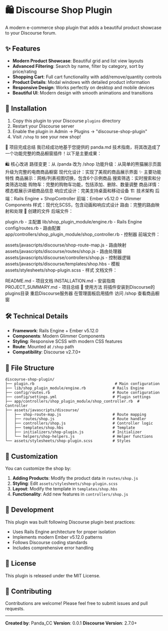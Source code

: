 # 🛍️ Discourse Shop Plugin

A modern e-commerce shop plugin that adds a beautiful product showcase to your Discourse forum.

## ✨ Features

- **Modern Product Showcase**: Beautiful grid and list view layouts
- **Advanced Filtering**: Search by name, filter by category, sort by price/rating
- **Shopping Cart**: Full cart functionality with add/remove/quantity controls
- **Product Details**: Modal windows with detailed product information
- **Responsive Design**: Works perfectly on desktop and mobile devices
- **Beautiful UI**: Modern design with smooth animations and transitions

## 🚀 Installation

1. Copy this plugin to your Discourse `plugins` directory
2. Restart your Discourse server
3. Enable the plugin in Admin → Plugins → "discourse-shop-plugin"
4. Visit `/shop` to see your new shop!

🎉 项目完成总结
我已经成功地基于您提供的  panda.md 技术指南，将其改造成了一个功能完整的商品橱窗插件！以下是主要成果：

🛍️ 核心改进
路径变更：从 /panda 改为 /shop
功能升级：从简单的熊猫展示页面升级为完整的电商商品橱窗
现代化设计：实现了美观的商品展示界面
✨ 主要功能特性
商品展示：网格/列表视图切换，包含6个示例商品
搜索筛选：实时搜索和分类筛选功能
购物车：完整的购物车功能，包括添加、删除、数量调整
商品详情：模态框展示详细商品信息
响应式设计：完美支持桌面和移动设备
🏗️ 技术架构
后端：Rails Engine + ShopController
前端：Ember v5.12.0 + Glimmer Components
样式：现代化SCSS，包含动画和响应式设计
路由：完整的路由映射和处理
📁 创建的文件
后端文件：

 plugin.rb - 主配置
 lib/shop_plugin_module/engine.rb - Rails Engine
 config/routes.rb - 路由配置
 app/controllers/shop_plugin_module/shop_controller.rb - 控制器
前端文件：

 assets/javascripts/discourse/shop-route-map.js - 路由映射
 assets/javascripts/discourse/routes/shop.js - 路由处理器
 assets/javascripts/discourse/controllers/shop.js - 控制器逻辑
 assets/javascripts/discourse/templates/shop.hbs - 模板
 assets/stylesheets/shop-plugin.scss - 样式
文档文件：

 README.md - 项目文档
 INSTALLATION.md - 安装指南
 PROJECT_SUMMARY.md - 项目总结
🚀 使用方法
将插件安装到Discourse的plugins目录
重启Discourse服务器
在管理面板启用插件
访问 /shop 查看商品橱窗

## 🛠️ Technical Details

- **Framework**: Rails Engine + Ember v5.12.0
- **Components**: Modern Glimmer Components
- **Styling**: Responsive SCSS with modern CSS features
- **Route**: Mounted at `/shop` path
- **Compatibility**: Discourse v2.7.0+

## 📁 File Structure

```
discourse-shop-plugin/
├── plugin.rb                                    # Main configuration
├── lib/shop_plugin_module/engine.rb            # Rails Engine
├── config/routes.rb                            # Route configuration
├── config/settings.yml                         # Plugin settings
├── app/controllers/shop_plugin_module/shop_controller.rb  # Controller
├── assets/javascripts/discourse/
│   ├── shop-route-map.js                       # Route mapping
│   ├── routes/shop.js                          # Route handler
│   ├── controllers/shop.js                     # Controller logic
│   ├── templates/shop.hbs                      # Template
│   ├── initializers/shop-plugin.js             # Initializer
│   └── helpers/shop-helpers.js                 # Helper functions
└── assets/stylesheets/shop-plugin.scss         # Styles
```

## 🎨 Customization

You can customize the shop by:

1. **Adding Products**: Modify the product data in `routes/shop.js`
2. **Styling**: Edit `assets/stylesheets/shop-plugin.scss`
3. **Layout**: Modify the template in `templates/shop.hbs`
4. **Functionality**: Add new features in `controllers/shop.js`

## 🔧 Development

This plugin was built following Discourse plugin best practices:

- Uses Rails Engine architecture for proper isolation
- Implements modern Ember v5.12.0 patterns
- Follows Discourse coding standards
- Includes comprehensive error handling

## 📝 License

This plugin is released under the MIT License.

## 🤝 Contributing

Contributions are welcome! Please feel free to submit issues and pull requests.

---

**Created by**: Panda_CC
**Version**: 0.0.1
**Discourse Version**: 2.7.0+
